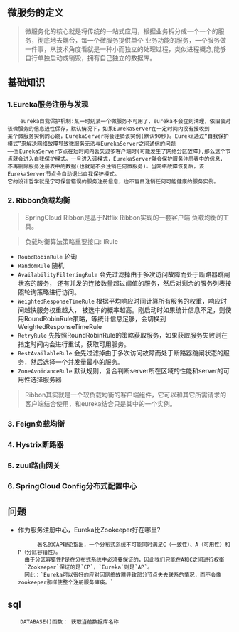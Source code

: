 ## 微服务的定义
> 微服务化的核心就是将传统的一站式应用，根据业务拆分成一个一个的服务，彻底地去耦合，每一个微服务提供单个
业务功能的服务，一个服务做一件事，从技术角度看就是一种小而独立的处理过程，类似进程概念,能够自行单独启动或销毁，拥有自己独立的数据库。

## 基础知识
### 1.Eureka服务注册与发现  
        eureka自我保护机制:某一时刻某一个微服务不可用了，eureka不会立刻清理，依旧会对该微服务的信息进性保存，默认情况下，如果EurekaServer在一定时间内没有接收到  
    某个微服务实例的心跳，EurekaServer将会注销该实例(默认90秒)。Eureka通过“自我保护模式”来解决网络故障导致微服务无法与EurekaServer之间通信的问题  
    ——当EurekaServer节点在短时间内丢失过多客户端时(可能发生了网络分区故障),那么这个节点就会进入自我保护模式。一旦进入该模式，EurekaServer就会保护服务注册表中的信息，
    不再删除服务注册表中的数据(也就是不会注销任何微服务)。当网络故障恢复后，该EurekaServer节点会自动退出自我保护模式。  
    它的设计哲学就是宁可保留错误的服务注册信息，也不盲目注销任何可能健康的服务实例。     
### 2. Ribbon负载均衡  
> SpringCloud Ribbon是基于Ntflix Ribbon实现的一套客户端 负载均衡的工具。  

> 负载均衡算法策略重要接口: IRule
* `RoubdRobinRule`    轮询
* `RandomRule`        随机
* `AvailabilityFilteringRule` 会先过滤掉由于多次访问故障而处于断路器跳闸状态的服务，
还有并发的连接数量超过阈值的服务，然后对剩余的服务列表按照轮询策略进行访问。
* `WeightedResponseTimeRule`  根据平均响应时间计算所有服务的权重，响应时间越快服务权重越大，
被选中的概率越高。刚启动时如果统计信息不足，则使用RoundRobinRule策略，等统计信息足够，会切换到WeightedResponseTimeRule
* `RetryRule` 先按照RoundRobinRule的策略获取服务，如果获取服务失败则在指定时间内会进行重试，获取可用服务。
* `BestAvailableRule` 会先过滤掉由于多次访问故障而处于断路器跳闸状态的服务，然后选择一个并发量最小的服务。
* `ZoneAvoidanceRule` 默认规则，复合判断server所在区域的性能和server的可用性选择服务器

> Ribbon其实就是一个软负载均衡的客户端组件，它可以和其它所需请求的客户端结合使用，和eureka结合只是其中的一个实例。  
### 3. Feign负载均衡  
### 4. Hystrix断路器  
### 5. zuul路由网关  
### 6. SpringCloud Config分布式配置中心

## 问题
* 作为服务注册中心，Eureka比Zookeeper好在哪里?

            著名的CAP理论指出，一个分布式系统不可能同时满足C（一致性）、A（可用性）和P（分区容错性）。
        由于分区容错性P是在分布式系统中必须要保证的，因此我们只能在A和C之间进行权衡
        `Zookeeper`保证的是`CP`，`Eureka`则是`AP`。
        因此：`Eureka可以很好的应对因网络故障导致部分节点失去联系的情况，而不会像zookeeper那样使整个注册服务瘫痪。`

## sql  
```mysql
    DATABASE()函数： 获取当前数据库名称
```